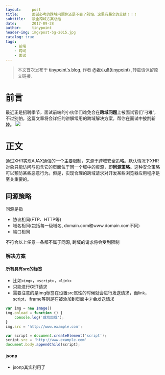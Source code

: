 ```yaml
---
layout:     post
title:      面试必考的跨域问题你还是不会？别怕，这里有最全的总结！！！
subtitle:   最全跨域方案总结
date:       2017-09-28
author:     tinypoint
header-img: img/post-bg-2015.jpg
catalog: true
tags:
    - 前端
    - 跨域
    - 面试
---
```


> 本文首次发布于 [tinypoint\`s blog](http://tinypoint.github.io), 作者 [@张小点(tinypoint)](http://github.com/tinypoint) ,转载请保留原文链接.

# 前言

最近正是招聘季节，面试前端的小伙伴们难免会在**跨域问题**上被面试官们'刁难'，不过别怕，这篇文章将会详细的讲解常用的跨域解决方案，帮你在面试中披荆斩棘。
![](http://ox4mn0gf1.bkt.clouddn.com/17-10-1/9456229.jpg)
# 正文

通过XHR实现AJAX通信的一个主要限制，来源于跨域安全策略。默认情况下XHR对象只能访问与包含它的页面位于同一个域中的资源，即**同源策略**。这种安全策略可以预防某些恶意行为。但是，实现合理的跨域请求对开发某些浏览器应用程序是至关重要的。

## 同源策略

同源是指
- 协议相同(FTP、HTTP等)
- 域名相同(包括每一级域名, domain.com和www.domain.com不同)
- 端口相同

不符合以上任意一条都不属于同源, 跨域的请求将会受到限制

### 解决方案


#### 所有具有src的标签

- 比如`<img>`，`<script>`，`<link>`
- 只能进行GET请求
- 需要注意的是img标签在设置src属性的时候就会进行发送请求，而link，script，iframe等则是在被添加到页面中才会发送请求
 
```javascript
var img = new Image()
img.onload = function () {
    console.log('成功加载');
}
img.src = 'http://www.example.com';

var script = document.createElement('script');
script.src = 'http://www.example.com'
document.body.appendChild(script);
```

#### jsonp

- jsonp其实利用了<script>标签可以跨域这一特性，而且可以在跨域脚本中直接回调当前脚本的函数。
- 回调函数必须是全局函数
- 同样，只能用于GET方法

```javascript
function dataResolver (data) {
    console.log('This is' + data);
}

var script = docuemnt.createElement('script');
script.src = 'http://www.example.com?callback=daraResolver'
docuemnt.body.appendChild(script);
```

#### document.domain

- 只适用于主域相同，子域不同的页面交流，如从`http://subdomain.domain.com`到`http://domain.com`之间的通信
- 原理：利用document.domain允许同时也是只允许从低级域名到高级域名设置，手动设置document的domain属性，让页面同域

```javascript
<script>
    //  http://domain.com/example 页面
    var iframe = document.createElement('iframe');
    iframe.src = 'http://subdomain.domain.com';
    
    iframe.onload = function() {
        var iframeDocuemnt = iframe.contentDocument || iframe.contentWindow.document;
        alert(iframeDocuemnt.getElementById("foo").innerHTML));
    };
    
    iframe.style.display = 'none';
    document.body.appendChild(iframe);
<script>
```

设置document.domain与父页面保持一致

```javascript
<script>
    //  http://subdomain.domain.com/example 页面
    document.domain = 'domain.com';
</script>
```

#### window.name跨域

- 在一个窗口(window)的生命周期内,窗口载入的所有的页面共享一个window.name的，每个页面对window.name都有读写的权限
- window支持多达`2m`的name属性
 
当`a.com/index.html`要从`b.com/data.html`获取数据时，需要借助与a同域的`a.com/proxy.html`作为代理

`a.com/index.html` 

```javascript
// load事件会触发两次，每个时机都有不同的任务
var proxy = function (url, cb) {
    var isFirst = true;
    
    var iframe = document.createElement('iframe');
    iframe.src = url;
    
    iframe.onload = function () {
        if (isFirst) {
            // 切换到代理页面
            iframe.contentWindow.location = 'http://a.com/proxy.html';
            isFirst = false
        } else {
            // 读取window.name
            cb(iframe.contentWindow.name);
            destoryFrame();
        }
    }
}

// iframe用完要删除，释放内存，同时保证了安全
function destoryFrame () {
    iframe.contentWindow.document.write('');
    iframe.contentWindow.close();
    document.body.removeChild(iframe);
}

//想要发送数据，可以将数据放在window.name中

window.name = '12';

proxy('http://b.com/data.html', function (data) {
    console.log(data);
});
```
`a.com/proxy.html`代理页面与主页面同域，内容为空即可

`b.com/data.html`

```javascript
var id = window.name;
window.name = id + 'is tinypoint';
```

#### location.hash

- 不同域利用location.hash来传值
- 通过hashchange事件来监听hash变化

`a.com`下的`a.html`想要与`b.com`下的`b.html`通信，需要中间页`a.com`下的`c.html`来实现

`a.html`

```javascript
<iframe id="iframe" src="http://www.b.com/b.html" style="display:none;"></iframe>
<script>
    var iframe = document.getElementById('iframe');
 
    // 要发送的数据放在b页面的hash上
    iframe.src = iframe.src + '#name';
    
    // 回调方法
    function dataResolver(data) {
        alert('This is ' + data);
    }
</script>
```

`b.html`

```javascript
<iframe id="iframe" src="http://www.a.com/c.html" style="display:none;"></iframe>
<script>
    var iframe = document.getElementById('iframe');
 
    // 监听a.html传来的hash值，再传给c.html
    window.onhashchange = function () {
        var name = location.hash
        iframe.src = iframe.src + '#tinypoint';
    };
</script>
```

`c.html`

```javascript
<script>
    // 监听b.html传来的hash值
    window.onhashchange = function () {
        // 再通过操作同域a.html的js回调，将结果传回
        window.parent.parent.dataResolver('name is ' + location.hash);
    };
</script>
```

#### postMassage

HTML5中XMLHttpRequest 2级中的API，可解决以下问题
1. 页面和其打开的新窗口的数据传递
2. 多窗口之间消息传递
3. 页面与嵌套的iframe消息传递
4. 上面三个场景的跨域数据传递

用法：postMessage(data,origin)方法接受两个参数
data： html5规范支持任意基本类型或可复制的对象，但部分浏览器只支持字符串，所以传参时最好用JSON.stringify()序列化。
origin： 协议+主机+端口号，也可以设置为”*”，表示可以传递给任意窗口，如果要指定和当前窗口同源的话设置为”/”。

`a.html：(http://www.domain1.com/a.html)`

```javascript
<iframe id="iframe" src="http://www.domain2.com/b.html" style="display:none;"></iframe>
<script>      
    var iframe = document.getElementById('iframe');
    iframe.onload = function() {
        var data = {
            name: 'aym'
        };
        // 向domain2传送跨域数据
        iframe.contentWindow.postMessage(JSON.stringify(data), 'http://www.domain2.com');
    };
 
    // 接受domain2返回数据
    window.addEventListener('message', function(e) {
        alert('data from domain2 ---> ' + e.data);
    }, false);
</script>
```

`b.html：(http://www.domain2.com/b.html)`

```javascript
<script>
    // 接收domain1的数据
    window.addEventListener('message', function(e) {
    // e.data中保存了传递的数据
        alert('data from domain1 ---> ' + e.data);
 
        var data = JSON.parse(e.data);
        if (data) {
            data.number = 16;
 
            // 处理后再发回domain1
            window.parent.postMessage(JSON.stringify(data), 'http://www.domain1.com');
        }
    }, false);
</script>
```

#### 跨域资源共享（CORS）

- 使用自定义的http头部要让浏览器与服务器进行通信
- 在后端设置Access-Control-Allow-Origin: 当前域名(公共资源，可设置为*)

##### IE使用XDR(`XDomainRequest`)对象实现CORS

XDR与XHR类似
- 有open，send，abort方法，但是open只接受两个参数，即所有请求都是异步的
- 支持load，error，timeout事件
- 支持timeout

XDR与XHR有一些不同之处

- cookie不会随请求发送，也不会随相应返回
- 只能设置请求头部信息的Content-Type字段
- 不能访问响应头部信息
- 只支持GET和POST请求
- 不能访问status和statusText属性

```javascript
var xdr = new XDomainRequest();
xdr.onload = function () {
    console.log(xdr.responseText);
}

xdr.onerror = function () {
    console.log('An error occurred');
}

xdr.open('get', 'http://www.a.com');
xdr.send();
```

##### 其他浏览器对CORS的支持

- 只需要在open方法中传入绝对路径即可
- 存在一些限制
    - 不能使用setRequestHeader()设置自定义头部
    - 不能收发和接受cookie
    - getAllResponseHeaders()总是返回空字符串

#### Web Sockets

-ws协议是HTML5新协议。实现了浏览器与服务器全双工通信，同时允许跨域通讯。
```html
<script>
// 原生webscokets
var socket = new WebSocket('http://www.b.com'); //必须为绝对路径

socket.send('some text');

socket.onmessage = function (e) {
    console.log(e.data)
}
</script>
```

> 参考
> - [详解跨域问题
](https://segmentfault.com/a/1190000000718840)
> - [JavaScript高级程序设计（第3版）
](https://baike.baidu.com/item/JavaScript%E9%AB%98%E7%BA%A7%E7%A8%8B%E5%BA%8F%E8%AE%BE%E8%AE%A1/10576650)

